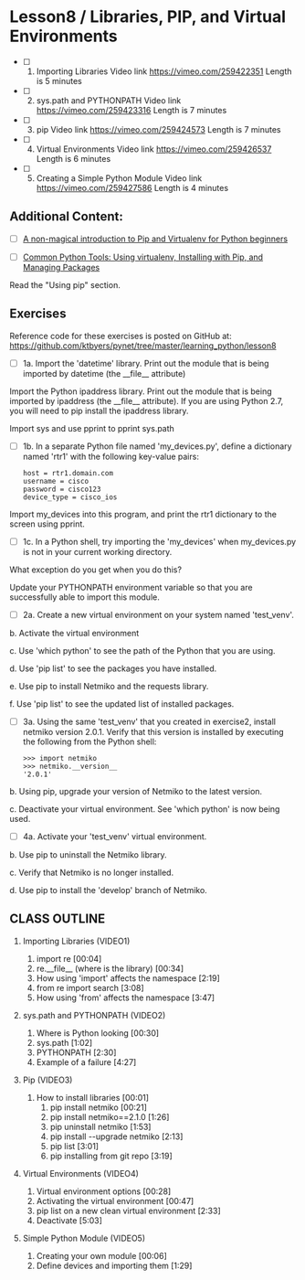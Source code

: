 # Lesson8 / Libraries, PIP, and Virtual Environments

- [ ] 1. Importing Libraries
Video link https://vimeo.com/259422351
Length is 5 minutes
 
- [ ] 2. sys.path and PYTHONPATH
Video link https://vimeo.com/259423316
Length is 7 minutes
 
- [ ] 3. pip
Video link https://vimeo.com/259424573
Length is 7 minutes
 
- [ ] 4. Virtual Environments
Video link https://vimeo.com/259426537
Length is 6 minutes
 
- [ ] 5. Creating a Simple Python Module
Video link https://vimeo.com/259427586
Length is 4 minutes


## Additional Content:

- [ ] [A non-magical introduction to Pip and Virtualenv for Python beginners​](https://www.dabapps.com/blog/introduction-to-pip-and-virtualenv-python/)

- [ ] [Common Python Tools: Using virtualenv, Installing with Pip, and Managing Packages​](https://www.digitalocean.com/community/tutorials/common-python-tools-using-virtualenv-installing-with-pip-and-managing-packages)

Read the "Using pip" section.


## Exercises

Reference code for these exercises is posted on GitHub at:
https://github.com/ktbyers/pynet/tree/master/learning_python/lesson8


- [ ] 1a. Import the 'datetime' library. Print out the module that is being imported by datetime (the \_\_file\_\_ attribute)

Import the Python ipaddress library. Print out the module that is being imported by ipaddress (the \_\_file\_\_ attribute). If you are using Python 2.7, you will need to pip install the ipaddress library.

Import sys and use pprint to pprint sys.path


- [ ] 1b. In a separate Python file named 'my_devices.py', define a dictionary named 'rtr1' with the following key-value pairs:

      host = rtr1.domain.com
      username = cisco
      password = cisco123
      device_type = cisco_ios

Import my_devices into this program, and print the rtr1 dictionary to the screen using pprint.


- [ ] 1c. In a Python shell, try importing the 'my_devices' when my_devices.py is not in your current working directory.

What exception do you get when you do this?

Update your PYTHONPATH environment variable so that you are successfully able to import this module.


- [ ] 2a. Create a new virtual environment on your system named 'test_venv'.

b. Activate the virtual environment

c. Use 'which python' to see the path of the Python that you are using.

d. Use 'pip list' to see the packages you have installed.

e. Use pip to install Netmiko and the requests library.

f. Use 'pip list' to see the updated list of installed packages.


- [ ] 3a. Using the same 'test_venv' that you created in exercise2, install netmiko version 2.0.1. Verify that this version is installed by executing the following from the Python shell:

      >>> import netmiko
      >>> netmiko.__version__
      '2.0.1'

b. Using pip, upgrade your version of Netmiko to the latest version.

c. Deactivate your virtual environment. See 'which python' is now being used.


- [ ] 4a. Activate your 'test_venv' virtual environment.

b. Use pip to uninstall the Netmiko library.

c. Verify that Netmiko is no longer installed.

d. Use pip to install the 'develop' branch of Netmiko.


## CLASS OUTLINE
1. Importing Libraries (VIDEO1)
   1. import re   [00:04]
   2. re.\_\_file\_\_   (where is the library)   [00:34]
   3. How using 'import' affects the namespace   [2:19]
   4. from re import search   [3:08]
   5. How using 'from' affects the namespace   [3:47]

2. sys.path and PYTHONPATH (VIDEO2)
   1. Where is Python looking   [00:30]
   2. sys.path   [1:02]
   3. PYTHONPATH   [2:30]
   4. Example of a failure   [4:27]

3. Pip (VIDEO3)
   1. How to install libraries   [00:01]
      1. pip install netmiko   [00:21]
      2. pip install netmiko==2.1.0   [1:26]
      3. pip uninstall netmiko   [1:53]
      4. pip install --upgrade netmiko   [2:13]
      5. pip list   [3:01]
      6. pip installing from git repo   [3:19]

4. Virtual Environments (VIDEO4)
   1. Virtual environment options   [00:28]
   2. Activating the virtual environment   [00:47]
   3. pip list on a new clean virtual environment   [2:33]
   4. Deactivate   [5:03]

5. Simple Python Module (VIDEO5)
   1. Creating your own module   [00:06]
   2. Define devices and importing them   [1:29]
